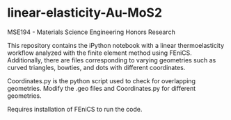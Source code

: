 # linear-elasticity-Au-MoS2
MSE194 - Materials Science Engineering Honors Research 

This repository contains the iPython notebook with a linear thermoelasticity workflow analyzed with the finite element method using FEniCS. Additionally, there are files corresponding to varying geometries such as curved triangles, bowties, and dots with different coordinates. 

Coordinates.py is the python script used to check for overlapping geometries. Modify the .geo files and Coordinates.py for different geometries. 

Requires installation of FEniCS to run the code.
